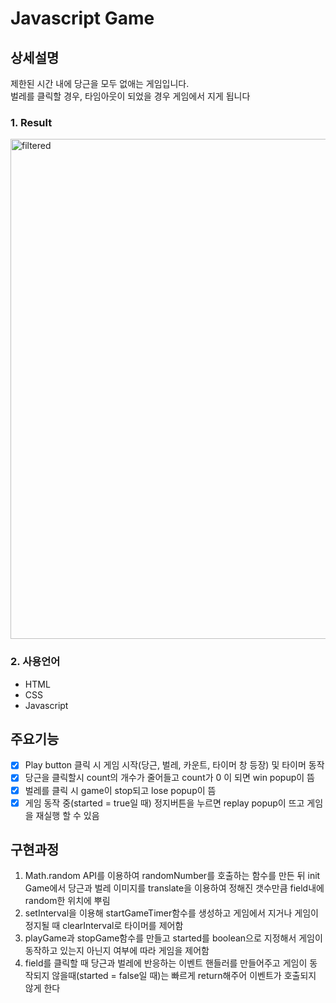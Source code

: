 # Javascript Game
## 상세설명
제한된 시간 내에 당근을 모두 없애는 게임입니다.<br/>
벌레를 클릭할 경우, 타임아웃이 되었을 경우 게임에서 지게 됩니다

### 1. Result
  <img width="800" alt="filtered" src="https://user-images.githubusercontent.com/71836751/102324866-c455da00-3fc5-11eb-8f06-499e1d496f84.jpg">


### 2. 사용언어
* HTML
* CSS
* Javascript

## 주요기능
- [x] Play button 클릭 시 게임 시작(당근, 벌레, 카운트, 타이머 창 등장) 및 타이머 동작
- [x] 당근을 클릭할시 count의 개수가 줄어들고 count가 0 이 되면 win popup이 뜸
- [x] 벌레를 클릭 시 game이 stop되고 lose popup이 뜸
- [x] 게임 동작 중(started = true일 때) 정지버튼을 누르면 replay popup이 뜨고 게임을 재실행 할 수 있음

## 구현과정
1. Math.random API를 이용하여 randomNumber를 호출하는 함수를 만든 뒤 init Game에서 당근과 벌레 이미지를 translate을 이용하여 정해진 갯수만큼 field내에 random한 위치에 뿌림
2. setInterval을 이용해 startGameTimer함수를 생성하고 게임에서 지거나 게임이 정지될 때 clearInterval로 타이머를 제어함
3. playGame과 stopGame함수를 만들고 started를 boolean으로 지정해서 게임이 동작하고 있는지 아닌지 여부에 따라 게임을 제어함
4. field를 클릭할 때 당근과 벌레에 반응하는 이벤트 핸들러를 만들어주고 게임이 동작되지 않을때(started = false일 때)는 빠르게 return해주어 이벤트가 호출되지 않게 한다
